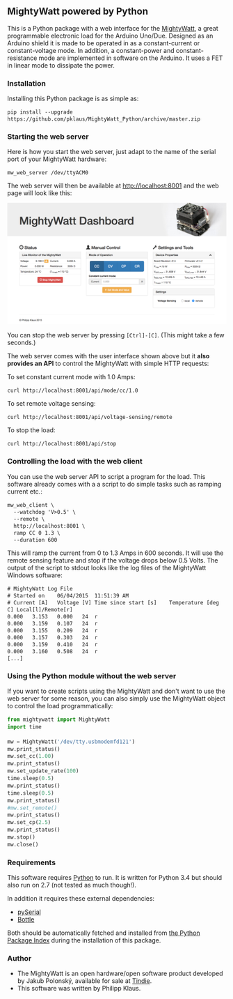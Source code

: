 ## MightyWatt powered by Python

This is a Python package with a web interface for the [MightyWatt][],
a great programmable electronic load for the Arduino Uno/Due.
Designed as an Arduino shield it is made to be operated in
as a constant-current or constant-voltage mode.
In addition, a constant-power and constant-resistance mode are
implemented in software on the Arduino.
It uses a FET in linear mode to dissipate the power.

### Installation

Installing this Python package is as simple as:

    pip install --upgrade https://github.com/pklaus/MightyWatt_Python/archive/master.zip

### Starting the web server

Here is how you start the web server, just adapt
to the name of the serial port of your MightyWatt hardware:

    mw_web_server /dev/ttyACM0

The web server will then be available at <http://localhost:8001>
and the web page will look like this:

![screenshot of the web interface](./docs/web-screenshot.png)

You can stop the web server by pressing `[Ctrl]-[C]`. (This might take a few seconds.)

The web server comes with the user interface shown above but it **also provides
an API** to control the MightyWatt with simple HTTP requests:

To set constant current mode with 1.0 Amps:

    curl http://localhost:8001/api/mode/cc/1.0

To set remote voltage sensing:

    curl http://localhost:8001/api/voltage-sensing/remote

To stop the load:

    curl http://localhost:8001/api/stop

### Controlling the load with the web client

You can use the web server API to script a program for the load.
This software already comes with a a script to do simple tasks such as ramping current etc.:

    mw_web_client \
      --watchdog 'V>0.5' \
      --remote \
      http://localhost:8001 \
      ramp CC 0 1.3 \
      --duration 600

This will ramp the current from 0 to 1.3 Amps in 600 seconds.
It will use the remote sensing feature and stop if the voltage drops below 0.5 Volts.
The output of the script to stdout looks like the log files of the MightyWatt Windows software:

    # MightyWatt Log File
    # Started on	06/04/2015	11:51:39 AM
    # Current [A]	Voltage [V]	Time since start [s]	Temperature [deg C]	Local[l]/Remote[r]
    0.000	3.153	0.000	24	r
    0.000	3.159	0.107	24	r
    0.000	3.155	0.209	24	r
    0.000	3.157	0.303	24	r
    0.000	3.159	0.410	24	r
    0.000	3.160	0.508	24	r
    [...]

### Using the Python module without the web server

If you want to create scripts using the MightyWatt and don't want to
use the web server for some reason, you can also simply use the
MightyWatt object to control the load programmatically:

```python
from mightywatt import MightyWatt
import time

mw = MightyWatt('/dev/tty.usbmodemfd121')
mw.print_status()
mw.set_cc(1.00)
mw.print_status()
mw.set_update_rate(100)
time.sleep(0.5)
mw.print_status()
time.sleep(0.5)
mw.print_status()
#mw.set_remote()
mw.print_status()
mw.set_cp(2.5)
mw.print_status()
mw.stop()
mw.close()
```

### Requirements

This software requires [Python](https://www.python.org/) to run.
It is written for Python 3.4 but should also run on 2.7 (not tested as much though!).

In addition it requires these external dependencies:

* [pySerial](http://pyserial.sourceforge.net/)
* [Bottle](http://bottlepy.org)

Both should be automatically fetched and installed from
[the Python Package Index](https://pypi.python.org/pypi)
during the installation of this package.

### Author

* The MightyWatt is an open hardware/open software product
  developed by Jakub Polonský, available for sale
  at [Tindie](https://www.tindie.com/products/Kaktus/mightywatt-kit-70-watt-electronic-load-for-arduino/).
* This software was written by Philipp Klaus.

[MightyWatt]: http://kaktuscircuits.blogspot.cz/2014/07/mightywatt-revison-2-now-50-mightier.html


